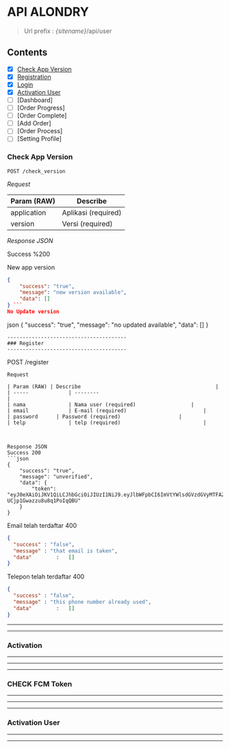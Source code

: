 # API ALONDRY
> Url prefix  : *{sitename}*/api/user

## Contents

- [x] [Check App Version](#check-app-version)
- [x] [Registration](#registration--register)
- [x] [Login](#login-log_in)
- [x] [Activation User](#activation-user--active_user)
- [ ] [Dashboard]
- [ ] [Order Progress]
- [ ] [Order Complete]
- [ ] [Add Order]
- [ ] [Order Process]
- [ ] [Setting Profile]

### Check App Version

```
POST /check_version
```
*Request*

| Param (RAW) | Describe 							|
| -----				| -------- 							|
| application	| Aplikasi (required) 	|
| version			| Versi (required) 			|

*Response JSON*

Success %200

New app version
```json
{
    "success": "true",
    "message": "new version available",
    "data": []
} ```
No Update version
```
json
{
    "success": "true",
    "message": "no updated available",
    "data": []
}
```
---------------------------------------
### Register  
---------------------------------------
```
POST /register 
```
Request  

| Param (RAW) | Describe 											|
| -----				| -------- 											|
| nama 				| Nama user (required) 					|
| email 			| E-mail (required) 						|
| password 		| Password (required) 					|
| telp 				| telp (required) 							|



Response JSON   
Success 200
```json
{
    "success": "true",
    "message": "unverified",
    "data": {
        "token": "eyJ0eXAiOiJKV1QiLCJhbGciOiJIUzI1NiJ9.eyJlbWFpbCI6ImVtYWlsdGVzdGVyMTFAZXhhbXBsZS5jb20iLCJwYXNzd29yZCI6IjNhNTUxZmE5Nzk2NzVmNTJlMDkzOGIwNWFiMThiZjliN2Q3ZDMzNTdlNGFhNDI3MDFkM2M5NzRlNzk2MTJhZWZlNTIxNjg5M2Q0MzUxZDNkIiwibGFzdF9sb2dpbiI6IjIwMTctMTAtMjcgMDY6MTU6MzkifQ.LmDNWZ3zyOaepGHoOUl-UCjp1Gwazzu8u8q1PoIqQBU"
    }
}
```

Email telah terdaftar 400
```json
{
  "success"	: "false",
  "message"	: "that email is taken",
  "data" 		:	[]
}
```

Telepon telah terdaftar 400
```json
{
  "success"	: "false",
  "message"	: "this phone number already used",
  "data" 		:	[]
}
```
---------------

---------------
### Activation 
---------------
---------------

---------------
### CHECK FCM Token 
---------------
---------------

---------------
### Activation User
---------------
---------------
